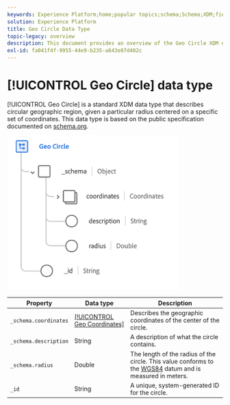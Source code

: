```yaml
---
keywords: Experience Platform;home;popular topics;schema;Schema;XDM;fields;schemas;Schemas;geo;circle;datatype;data-type;data type;
solution: Experience Platform
title: Geo Circle Data Type
topic-legacy: overview
description: This document provides an overview of the Geo Circle XDM data type.
exl-id: fa041f4f-9955-44e9-b235-a643e07d402c
---
```

# [!UICONTROL Geo Circle] data type

[!UICONTROL Geo Circle] is a standard XDM data type that describes circular geographic region, given a particular radius centered on a specific set of coordinates. This data type is based on the public specification documented on [schema.org](http://schema.org/GeoCircle).

<img src='../images/data-types/geo-circle.png' width=400 /><br />

| Property | Data type | Description |
| --- | --- | --- |
| `_schema.coordinates` | [[!UICONTROL Geo Coordinates]](./geo-coordinates.md) | Describes the geographic coordinates of the center of the circle. |
| `_schema.description` | String | A description of what the circle contains. |
| `_schema.radius` | Double | The length of the radius of the circle. This value conforms to the [WGS84](http://gisgeography.com/wgs84-world-geodetic-system/) datum and is measured in meters. |
| `_id` | String | A unique, system-generated ID for the circle. |
